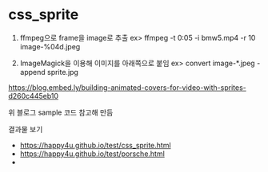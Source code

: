 # css_sprite


1. ffmpeg으로 frame을 image로 추출
ex> ffmpeg -t 0:05 -i bmw5.mp4 -r 10 image-%04d.jpeg

2. ImageMagick을 이용해 이미지를 아래쪽으로 붙임
ex> convert image-*.jpeg -append sprite.jpg

https://blog.embed.ly/building-animated-covers-for-video-with-sprites-d260c445eb10

위 블로그 sample 코드 참고해 만듬

결과물 보기 
- https://happy4u.github.io/test/css_sprite.html
- https://happy4u.github.io/test/porsche.html
- 
